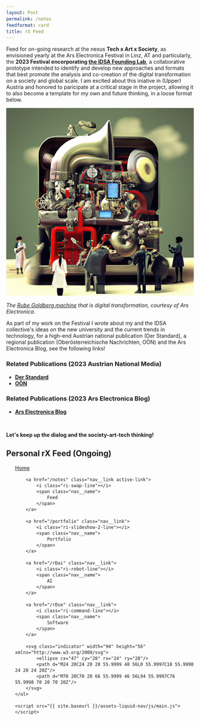 ```yaml
---
layout: Post
permalink: /notes
feedformat: card
title: rX Feed
---
```


Feed for on-going research at the nexus <b>Tech x Art x Society</b>, as envisioned yearly at the Ars Electronica Festival in Linz, AT and particularly, the <b>2023 Festival encorporating <a href="https://ars.electronica.art/university/en/" target="_BLANK">the IDSA Founding Lab</a></b>, a collaborative prototype intended to identify and develop new approaches and formats that best promote the analysis and co-creation of the digital transformation on a society and global scale. I am excited about this iniative in (Upper) Austria and honored to paricipate at a critical stage in the project, allowing it to also become a template for my own and future thinking, in a loose format below.

<img src="../assets/img/machine.jpg" alt="IDSA and Ars Electronica Founding Lab Header">

<i>The <a href="https://en.wikipedia.org/wiki/Rube_Goldberg_machine" target="_BLANK">Rube Goldberg machine</a> that is digital transformation, courtesy of Ars Electronica.</i>

As part of my work on the Festival I wrote about my and the IDSA collective's ideas on the new university and the current trends in technology, for a high-end Austrian national publication (Der Standard), a regional publication (Oberösterreichische Nachrichten, OÖN) and the Ars Electronica Blog, see the following links!

<h3>Related Publications (2023 Austrian National Media)</h3>

<ul>
    <li><b><a href="https://www.derstandard.at/promotion/velcom?DcIYkpda/idsa-eine-universitaet-beginnt#!/" target="_BLANK">Der Standard</a></b></li>
    <li><b><a href="https://www.nachrichten.at/kultur/die-highlights-des-ars-electronica-festival-2023;art16,3874810" target="_BLANK">OÖN</a></b></li>
</ul>

<h3>Related Publications (2023 Ars Electronica Blog)</h3>

<ul>
    <li><b><a href="https://ars.electronica.art/aeblog/en/2023/09/12/recap-festival-2023/" target="_BLANK">Ars Electronica Blog</a></b></li>
</ul>

<br/>

<b>Let's keep up the dialog and the society-art-tech thinking!</b>

<h2>Personal rX Feed (Ongoing)</h2>

<nav class="nav">
    <ul class="nav__list">
        <a href="/" class="nav__link">
            <i class="ri-home-5-line"></i>
            <span class="nav__name">
                Home
            </span>
        </a>

        <a href="/notes" class="nav__link active-link">
            <i class="ri-swap-line"></i>
            <span class="nav__name">
                Feed
            </span>
        </a>

        <a href="/portfolio" class="nav__link">
            <i class="ri-slideshow-2-line"></i>
            <span class="nav__name">
                Portfolio
            </span>
        </a>

        <a href="/rDai" class="nav__link">
            <i class="ri-robot-line"></i>
            <span class="nav__name">
                AI
            </span>
        </a>

        <a href="/rDse" class="nav__link">
            <i class="ri-command-line"></i>
            <span class="nav__name">
                Software
            </span>
        </a>

        <svg class="indicator" width="94" height="56" xmlns="http://www.w3.org/2000/svg">
            <ellipse cx="47" cy="28" rx="24" ry="28"/>
            <path d="M24 20C24 20 28 55.9999 48 56L0 55.9997C18 55.9998 24 20 24 20Z"/>
            <path d="M70 20C70 20 66 55.9999 46 56L94 55.9997C76 55.9998 70 20 70 20Z"/>
        </svg>
    </ul>

    <script src="{{ site.baseurl }}/assets-liquid-nav/js/main.js"></script>
</nav>